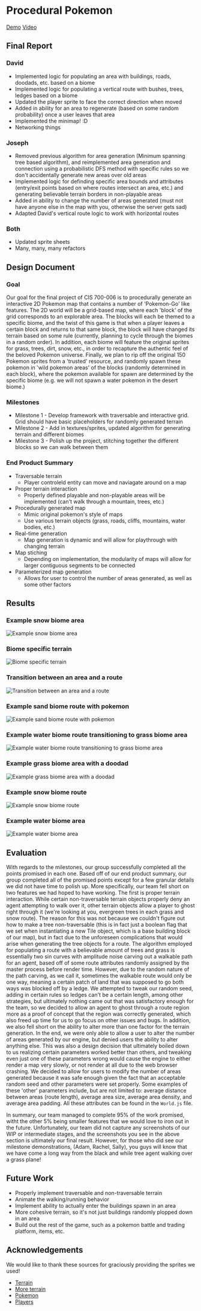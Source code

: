 # Procedural Pokemon
[Demo](https://davlia.github.io/procedural-pokemon)
[Video](https://clips.twitch.tv/VibrantEasyDiscMcaT)

## Final Report
### David 
- Implemented logic for populating an area with buildings, roads, doodads, etc. based on a biome
- Implemented logic for populating a vertical route with bushes, trees, ledges based on a biome
- Updated the player sprite to face the correct direction when moved
- Added in ability for an area to regenerate (based on some random probability) once a user leaves that area
- Implemented the minimap! :D
- Networking things

### Joseph
- Removed previous algorithm for area generation (Minimum spanning tree based algorithm), and reimplemented area generation and connection using a probabilistic DFS method with specific rules so we don't accidentally generate new areas over old areas
- Implemented logic for definding specific area bounds and attributes (entry/exit points based on where routes intersect an area, etc.) and generating believable terrain borders in non-playable areas
- Added in ability to change the number of areas generated (must not have anyone else in the map with you, otherwise the server gets sad)
- Adapted David's vertical route logic to work with horizontal routes

### Both
- Updated sprite sheets
- Many, many, many refactors

## Design Document

### Goal
Our goal for the final project of CIS 700-006 is to procedurally generate an interactive 2D Pokemon map that contains a number of 'Pokemon-Go' like features. The 2D world will be a grid-based map, where each 'block' of the grid corresponds to an explorable area. The blocks will each be themed to a specific biome, and the twist of this game is that when a player leaves a certain block and returns to that same block, the block will have changed its terrain based on some rule (currently, planning to cycle through the biomes in a random order). In addition, each biome will feature the original sprites for grass, trees, dirt, snow, etc., in order to recapture the authentic feel of the beloved Pokemon universe. Finally, we plan to rip off the original 150 Pokemon sprites from a 'trusted' resource, and randomly spawn these pokemon in 'wild pokemon areas' of the blocks (randomly determined in each block), where the pokemon available for spawn are determined by the specific biome (e.g. we will not spawn a water pokemon in the desert biome.)

### Milestones
- Milestone 1 - Develop framework with traversable and interactive grid. Grid should have basic placeholders for randomly generated terrain
- Milestone 2 - Add in textures/sprites, updated algorithm for generating terrain and different biomes
- Milestone 3 - Polish up the project, stitching together the different blocks so we can walk between them

### End Product Summary
- Traversable terrain
	- Player controleld entity can move and naviagate around on a map
- Proper terrain interaction
	- Properly defined playable and non-playable areas will be implemented (can't walk through a mountain, trees, etc.)
- Procedurally generated map
	- Mimic original pokemon's style of maps
	- Use various terrain objects (grass, roads, cliffs, mountains, water bodies, etc.)
- Real-time generation
	- Map generation is dynamic and will allow for playthrough with changing terrain
- Map stiching
	- Depending on implementation, the modularity of maps will allow for larger contiguous segments to be connected
- Parameterized map generation
	- Allows for user to control the number of areas generated, as well as some other factors

## Results

### Example snow biome area
![Example snow biome area](./ss1.png)

### Biome specific terrain
![Biome specific terrain](./ss2.png)

### Transition between an area and a route
![Transition between an area and a route](./ss3.png)

### Example sand biome route with pokemon
![Example sand biome route with pokemon](./ss4.png)

### Example water biome route transitioning to grass biome area
![Example water biome route transitioning to grass biome area](./ss5.png)

### Example grass biome area with a doodad
![Example grass biome area with a doodad](./ss6.png)

### Example snow biome route
![Example snow biome route](./ss7.png)

### Example water biome area
![Example water biome area](./ss8.png)

## Evaluation
With regards to the milestones, our group successfully completed all the points promised in each one. Based off of our end product summary, our group completed all of the promised points except for a few granular details we did not have time to polish up. More specifically, our team fell short on two features we had hoped to have working. The first is proper terrain interaction. While certain non-traversable terrain objects properly deny an agent attempting to walk over it, other terrain objects allow a player to ghost right through it (we're looking at you, evergreen trees in each grass and snow route). The reason for this was not because we couldn't figure out how to make a tree non-traversable (this is in fact just a boolean flag that we set when instantiating a new Tile object, which is a base building block of our map), but in fact due to the unforeseen complications that would arise when generating the tree objects for a route. The algorithm employed for populating a route with a believable amount of trees and grass is essentially two sin curves with amplitude noise carving out a walkable path for an agent, based off of some route attributes randomly assigned by the master process before render time. However, due to the random nature of the path carving, as we call it, sometimes the walkable route would only be one way, meaning a certain patch of land that was supposed to go both ways was blocked off by a ledge. We attempted to tweak our random seed, adding in certain rules so ledges can't be a certain length, among other strategies, but ultimately nothing came out that was satisfactory enough for the team, so we decided to allow an agent to ghost through a route region more as a proof of concept that the region was correctly generated, which also freed up time for us to go focus on other issues and bugs. In addition, we also fell short on the ability to alter more than one factor for the terrain generation. In the end, we were only able to allow a user to alter the number of areas generated by our engine, but denied users the ability to alter anything else. This was also a design decision that ultimately boiled down to us realizing certain parameters worked better than others, and tweaking even just one of these parameters wrong would cause the engine to either render a map very slowly, or not render at all due to the web browser crashing. We decided to allow for users to modify the number of areas generated because it was safe enough given the fact that an acceptable random seed and other parameters were set properly. Some examples of these 'other' parameters include, but are not limited to: average distance between areas (route length), average area size, average area density, and average area padding. All these attributes can be found in the `World.js` file.

In summary, our team managed to complete 95% of the work promised, witht the other 5% being smaller features that we would love to iron out in the future. Unfortunately, our team did not capture any screenshots of our WIP or intermediate stages, and the screenshots you see in the above section is ultimately our final result. However, for those who did see our milestone demonstrations, (Adam, Rachel, Sally), you guys will know that we have come a long way from the black and while tree agent walking over a grass plane!

## Future Work
- Properly implement traversable and non-traversable terrain
- Animate the walking/running behavior
- Implement ability to actually enter the buildings spawn in an area
- More cohesive terrain, so it's not just buildings randomly plopped down in an area
- Build out the rest of the game, such as a pokemon battle and trading platform, items, etc.

## Acknowledgements
We would like to thank these sources for graciously providing the sprites we used!
- [Terrain](http://fanart.pokefans.net/ressourcen/tilesets/tileset-wesley.png)
- [More terrain](http://files.pokefans.net/images/fanart/mapping/ressourcen_neu/tileset-pokemon_dawn.png)
- [Pokemon](https://veekun.com/dex/downloads)
- [Players](http://img.photobucket.com/albums/v249/VaRuAs/DPsprites.png)
